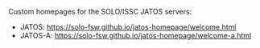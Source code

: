 Custom homepages for the SOLO/ISSC JATOS servers:

 - JATOS: https://solo-fsw.github.io/jatos-homepage/welcome.html
 - JATOS-A: https://solo-fsw.github.io/jatos-homepage/welcome-a.html
